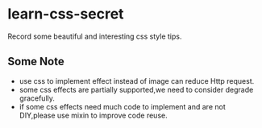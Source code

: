 # learn-css-secret
Record some beautiful and interesting css style tips.

## Some Note
- use css to implement effect instead of image can reduce Http request.
- some css effects are partially supported,we need to consider degrade gracefully.
- if some css effects need much code to implement and are not DIY,please use mixin to improve code reuse.
